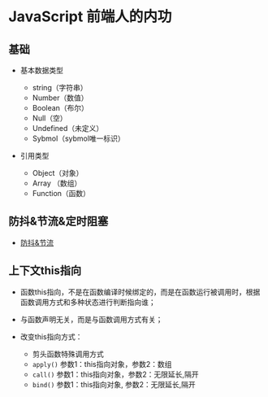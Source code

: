 # JavaScript 前端人的内功


## 基础
* 基本数据类型
  * string（字符串）
  * Number（数值）
  * Boolean（布尔）
  * Null（空）
  * Undefined（未定义）
  * Sybmol（sybmol唯一标识）

* 引用类型
   * Object（对象）
   * Array （数组）
   * Function（函数）

## 防抖&节流&定时阻塞
* [防抖&节流](./节流与防抖/README.md)

## 上下文this指向
* 函数this指向，不是在函数编译时候绑定的，而是在函数运行被调用时，根据函数调用方式和多种状态进行判断指向谁；
* 与函数声明无关，而是与函数调用方式有关；

* 改变this指向方式：
    * 剪头函数特殊调用方式
    * `apply()` 参数1：this指向对象，参数2：数组
    * `call()`  参数1：this指向对象，参数2：无限延长,隔开
    * `bind()`  参数1：this指向对象, 参数2：无限延长,隔开